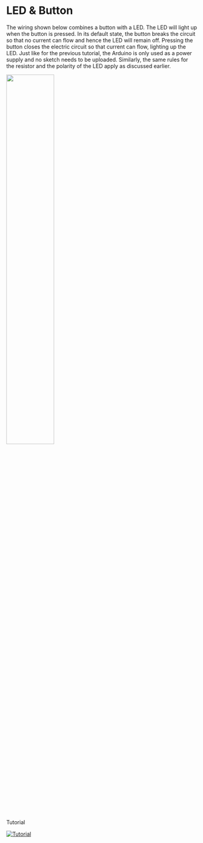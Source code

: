 # LED & Button

The wiring shown below combines a button with a LED. The LED will light up when the button is pressed.
In its default state, the button breaks the circuit so that no current can flow and hence the LED will
remain off. Pressing the button closes the electric circuit so that current can flow, lighting up the
LED. Just like for the previous
tutorial, the Arduino is only used as a power supply and no sketch needs to be uploaded. Similarly,
the same rules for the resistor and the polarity of the LED apply as discussed earlier.

<img src="doc/LEDResistorButton_bb.png" width="50%"/>

Tutorial

[![Tutorial](https://img.youtube.com/vi/QSwEKkHwWP4/hqdefault.jpg)](https://youtu.be/QSwEKkHwWP4) 
